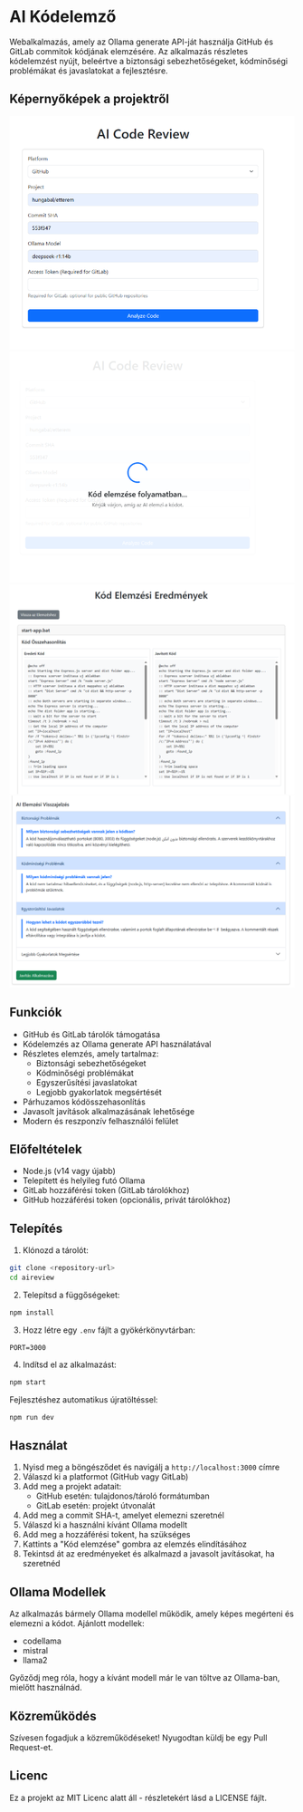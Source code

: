 # AI Kódelemző

Webalkalmazás, amely az Ollama generate API-ját használja GitHub és GitLab commitok kódjának elemzésére. Az alkalmazás részletes kódelemzést nyújt, beleértve a biztonsági sebezhetőségeket, kódminőségi problémákat és javaslatokat a fejlesztésre.

## Képernyőképek a projektről

![Kezdőlap](images/kezdolap.png)
![Töltő képernyő](images/elemzes.png)
![Eredmény1](images/eredmeny1.png)
![Eredmény2](images/eredmeny2.png)

## Funkciók

- GitHub és GitLab tárolók támogatása
- Kódelemzés az Ollama generate API használatával
- Részletes elemzés, amely tartalmaz:
  - Biztonsági sebezhetőségeket
  - Kódminőségi problémákat
  - Egyszerűsítési javaslatokat
  - Legjobb gyakorlatok megsértését
- Párhuzamos kódösszehasonlítás
- Javasolt javítások alkalmazásának lehetősége
- Modern és reszponzív felhasználói felület

## Előfeltételek

- Node.js (v14 vagy újabb)
- Telepített és helyileg futó Ollama
- GitLab hozzáférési token (GitLab tárolókhoz)
- GitHub hozzáférési token (opcionális, privát tárolókhoz)

## Telepítés

1. Klónozd a tárolót:
```bash
git clone <repository-url>
cd aireview
```

2. Telepítsd a függőségeket:
```bash
npm install
```

3. Hozz létre egy `.env` fájlt a gyökérkönyvtárban:
```env
PORT=3000
```

4. Indítsd el az alkalmazást:
```bash
npm start
```

Fejlesztéshez automatikus újratöltéssel:
```bash
npm run dev
```

## Használat

1. Nyisd meg a böngésződet és navigálj a `http://localhost:3000` címre
2. Válaszd ki a platformot (GitHub vagy GitLab)
3. Add meg a projekt adatait:
   - GitHub esetén: tulajdonos/tároló formátumban
   - GitLab esetén: projekt útvonalát
4. Add meg a commit SHA-t, amelyet elemezni szeretnél
5. Válaszd ki a használni kívánt Ollama modellt
6. Add meg a hozzáférési tokent, ha szükséges
7. Kattints a "Kód elemzése" gombra az elemzés elindításához
8. Tekintsd át az eredményeket és alkalmazd a javasolt javításokat, ha szeretnéd

## Ollama Modellek

Az alkalmazás bármely Ollama modellel működik, amely képes megérteni és elemezni a kódot. Ajánlott modellek:
- codellama
- mistral
- llama2

Győződj meg róla, hogy a kívánt modell már le van töltve az Ollama-ban, mielőtt használnád.

## Közreműködés

Szívesen fogadjuk a közreműködéseket! Nyugodtan küldj be egy Pull Request-et.

## Licenc

Ez a projekt az MIT Licenc alatt áll - részletekért lásd a LICENSE fájlt. 